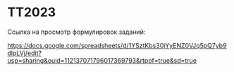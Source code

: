 # TT2023

Ссылка на просмотр формулировок заданий: 

https://docs.google.com/spreadsheets/d/1YSztKbs30jYyENZ0VJq5pQ7yb9dlpLVj/edit?usp=sharing&ouid=112137071796017369793&rtpof=true&sd=true
